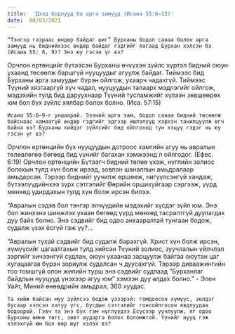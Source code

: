 ```yaml
---
title:  'Дээд бодлууд ба арга замууд (Исаиа 55:6–13)'
date:  08/03/2021
---
```


`“Тэнгэр газраас өндөр байдаг шиг” Бурханы бодол санаа болон арга замууд нь биднийхээс өндөр байдаг гэдгийг яагаад Бурхан хэлсэн бэ (Исаиа 55: 8, 9)? Энэ юу гэсэн үг вэ?`

Орчлон ертөнцийг бүтээсэн Бурханы өчүүхэн зүйлс хүртэл бидний оюун ухаанд төсөөлж баршгүй нууцуудыг агуулж байдаг. Тиймээс бид Бурханы арга замуудыг бүрэн ойлгож, ухаарч чадахгүй. Тиймээс Түүний хязгааргүй хүч чадал, нууцуудын талаарх мэдлэгийг ойлгож, мэдэхийн тулд бид даруухнаар Түүний тусламжийг хүлээн зөвшөөрөх юм бол бүх зүйлс хялбар болох болно. (Иса. 57:15)

`Исаиа 55:6–9-г уншаарай. Эзэний арга зам, бодол санаа бидний төсөөлж байснаас хамаагүй өндөр гэдгийг эдгээр ишлэлүүд хэрхэн танилцуулж өгч байна вэ? Бурханы хийдэг зүйлсийг бид ойлгоход тун хэцүү гэдэг нь юу гэсэн үг вэ?`

Орчлон ертөнцийн бүх нууцуудын дотроос хамгийн агуу нь авралын төлөвлөгөө бөгөөд бид үүнийг багахан хэмжээнд л ойлгодог. (Ефес. 6:19) Орчлон ертөнцийн Бүтээгч бидний төлөө үхэж, нүглийн золиос болохын тулд хүн болж ирээд, зовлон шаналлын  амьдралаар амьдарсан. Тэрээр биднийг уучилж өршөөж, нигүүлсэнгүй хандаж, бүтээлүүдийнхээ зүрх сэтгэлийг Өөрийн оршихуйгаар сэргээж, үүрд мөнхөд удирдахын тулд хүн болж ирсэн билээ.

“Авралын сэдэв бол тэнгэр элчүүдийн мэдэхийг хүсдэг зүйл юм. Энэ бол жинхэнэ шинжлэх ухаан бөгөөд үүрд мөнхөд тасралтгүй дуулагдах дуу байх болно. Энэ сэдвийг бид одоо анхааралтай тунгаан бодож, судалж үзэх ёсгүй гэж үү?...

“Авралын тухай сэдвийг бид судалж барахгүй. Христ хүн болж ирсэн, хүмүүсийг цагаатгахын тулд хийсэн Түүний золиос, зуучлалын үйлчлэл зэргийг хичээнгүй судлан, оюун ухаанаа зарцуулж байгаа оюутан цаг хугацаагаа бүрэн зориулж судалсан ч дуусахгүй. Тэрээр диваажингийн тоо томшгүй олон жилийн турш энэ сэдвийг судлаад “Бурханлаг байдлын нууцууд үнэхээр агуу юм” хэмээн дуу алдах болно.” - Элен Уайт, Миний өнөөдрийн амьдрал, 360 хуудас.

`Та хийж байсан муу зүйлсээ бодож үзээрэй: гомдоосон хүмүүс, эелдэг бусаар хэлсэн хатуу үгс, бусдын сэтгэлийг гонсойлгосон явдлуудаа бодоорой. Гэвч та энэ бүх гэм нүглүүдээ Есүсээр уучлуулж, яг одоо Бурханы өмнө төгс, зөвт шударга болох боломжтой. Үүнийг нууц гэж хэлэхгүй юм бол өөр юуг хэлэх вэ?`